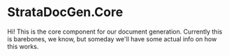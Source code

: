 # StrataDocGen.Core
Hi! This is the core component for our document generation. Currently this is barebones, we know, but someday we'll have some actual info on how this works.